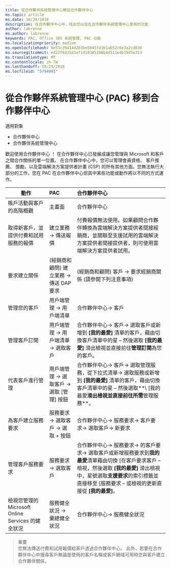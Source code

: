 ```yaml
---
title: 從合作夥伴系統管理中心移往合作夥伴中心
ms.topic: article
ms.date: 10/29/2018
description: 在合作夥伴中心中，找出您以往在合作夥伴系統管理中心使用的功能
author: labrenne
ms.author: labrenne
keywords: PAC, Office 365 系統管理, PAC 功能
ms.localizationpriority: medium
ms.openlocfilehash: 0e53c39414d203be5045fd1b1ab52c6e3a2cd036
ms.sourcegitcommit: ed22f6825d3af1d19385198b4d511e4b39d5e353
ms.translationtype: MT
ms.contentlocale: zh-TW
ms.lasthandoff: 10/29/2018
ms.locfileid: "5794991"
---
```

# <a name="moving-from-partner-admin-center-pac-to-the-partner-center"></a>從合作夥伴系統管理中心 (PAC) 移到合作夥伴中心

適用對象
- 合作夥伴中心
- 合作夥伴系統管理中心

歡迎使用合作夥伴中心 ！ 在合作夥伴中心已發展成讓您管理與 Microsoft 和客戶之間合作關係的單一位置。 在合作夥伴中心中，您可以管理會員資格、 客戶推薦、 獎勵，以及雲端解決方案提供者計畫 (CSP) 的所有其他方面。您無法執行大部分的工作，您在 PAC 在合作夥伴中心但其中某些功能或動作將以不同的方式運作。 


|**動作**   |**PAC**   |**合作夥伴中心**   |
|--------------|:--------------|:---------------|
|帳戶活動與客戶的高階概觀|主畫面|合作夥伴中心|
|取得新客戶，並提供付費和試用服務的報價|建立業務 -> 傳送報價|付費報價無法使用。如果顧問合作夥伴轉換為雲端解決方案提供者間接經銷商，並關聯至支援試用的雲端解決方案提供者間接提供者，則可使用雲端解決方案提供者試用。 |
|要求建立關係|(經銷商和顧問) 建立業務 -> 傳送 DAP 要求|(經銷商和顧問) 客戶 -> 要求經銷商關係 (請參閱下列注意事項)|
|管理您的客戶|用戶端管理 -> 用戶端清單|合作夥伴中心-> 客戶|
|管理客戶訂閱|用戶端管理 -> 用戶端清單 -> 選取客戶|合作夥伴中心-> 客戶-> 選取客戶或新增到 **[我的最愛]** 清單的客戶，藉由切換客戶清單中的星 – 然後選取 **[我的最愛]** 滑出檢視並直接前往**管理訂閱**為您的客戶。|
|代表客戶進行管理|用戶端管理 -> 選取客戶 -> 選取 [管理] 按鈕|合作夥伴中心-> 客戶-> 選取管理服務，從下拉式清單-> 選取服務或新增到 **[我的最愛]** 清單的客戶，藉由切換客戶清單中的星 – 然後選取**\ [我的最愛**滑出檢視並直接前往所需**管理服務**。|
|為客戶建立服務要求|服務要求 -> 選取客戶 -> 選取 + 按鈕 | 合作夥伴中心-> 服務要求-> 客戶要求-> 選取客戶-> 新要求|
|管理客戶服務要求| 服務要求 -> 選取客戶|合作夥伴中心-> 服務要求-> 的客戶要求-> 選取客戶或新增服務要求到**我的最愛**清單藉由切換 [在客戶要求客戶 – 檢視，然後選取 **[我的最愛]** 滑出檢視中，星號選取**支援要求**的索引標籤並直接移至 [服務要求 – 或檢視的更新直接從 **[我的最愛]**。|
|檢視您管理的 Microsoft Online Services 的健全狀況|服務健全狀況 -> 彙總健全狀況|合作夥伴中心-> 服務健全狀況|

>重要<br>
您無法傳送付費和試用報價給客戶透過合作夥伴中心。 此外，若要在合作夥伴中心中搜尋客戶無論是使用的客戶名稱或客戶網域可用時您與客戶建立合作夥伴關係。